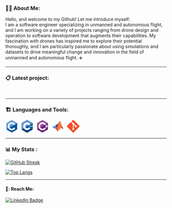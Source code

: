 ### 👨‍💻 About Me: 
Hello, and welcome to my Github! Let me introduce myself:  
I am a software engineer specializing in unmanned and autonomous flight, and I am working on a variety of projects ranging from drone design and operation to software development that augments their capabilities. My fascination with drones has inspired me to explore their potential thoroughly, and I am particularly passionate about using simulations and datasets to drive meaningful change and innovation in the field of unmanned and autonomous flight. ✈️

---

### :clipboard: Latest project:
[![<Repository Name>](https://github-readme-stats.vercel.app/api/pin/?username=AndreasArendt&repo=OpenRTK&theme=default) ](https://github.com/AndreasArendt/OpenRTK)



---

### :building_construction: Languages and Tools:
<div>
  <img src="https://github.com/devicons/devicon/blob/master/icons/c/c-original.svg" title="C" alt="C" width="40" height="40"/>&nbsp;
  <img src="https://github.com/devicons/devicon/blob/master/icons/cplusplus/cplusplus-original.svg" title="C++" alt="C++" width="40" height="40"/>&nbsp;
  <img src="https://github.com/devicons/devicon/blob/master/icons/csharp/csharp-original.svg" title="C++" alt="C++" width="40" height="40"/>&nbsp;  
  <img src="https://github.com/devicons/devicon/blob/master/icons/matlab/matlab-original.svg" title="C++" alt="C++" width="40" height="40"/>&nbsp;
  <img src="https://github.com/devicons/devicon/blob/master/icons/git/git-original.svg" title="git" alt="git" width="40" height="40"/>&nbsp;  
</div>

---

### :bar_chart: My Stats :
[![GitHub Streak](http://github-readme-streak-stats.herokuapp.com?user=AndreasArendt&theme=default&hide_border=true&mode=weekly)](https://git.io/streak-stats)

  [![Top Langs](https://github-readme-stats.vercel.app/api/top-langs/?username=AndreasArendt&layout=compact&theme=default)](https://github.com/anuraghazra/github-readme-stats)

---

#### 📧: Reach Me:  
<div id="badges">
  <a href="https://de.linkedin.com/in/andreas-arendt-a08681189">
    <img src="https://img.shields.io/badge/LinkedIn-blue?style=for-the-badge&logo=linkedin&logoColor=white" alt="LinkedIn Badge"/>
  </a>    
</div>
  
